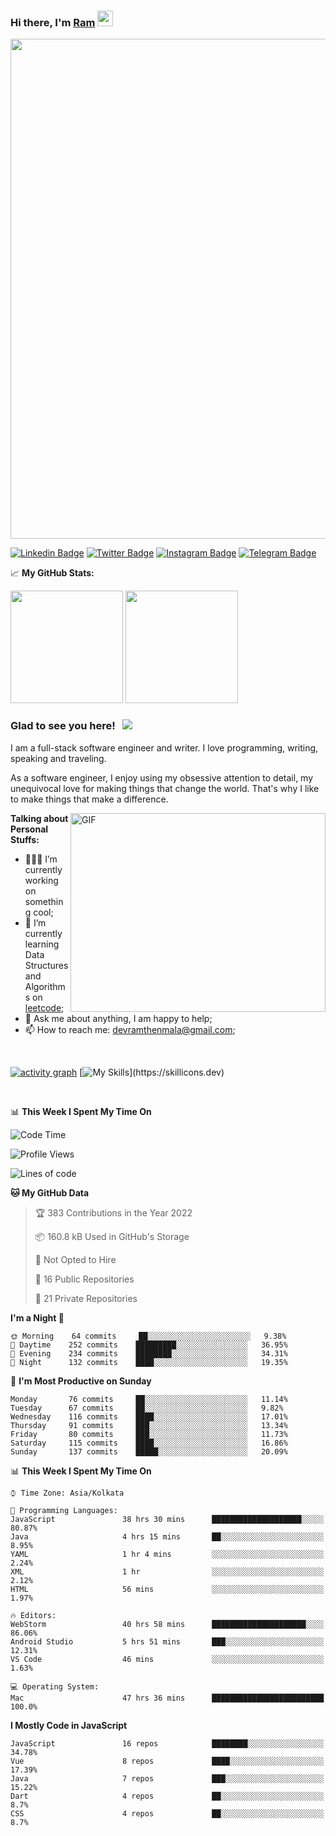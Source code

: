### Hi there, I'm <a href="#" target="_blank">Ram</a> <img src="https://media.giphy.com/media/hvRJCLFzcasrR4ia7z/giphy.gif" width="25px">

<a href="https://github.com/ramthenmala/github-profile-trophy">
<img width=800 src="https://github-profile-trophy.vercel.app/?username=ramthenmala&column=8&margin-h=15&theme=flat&no-frame=true"/>
</a>

[![Linkedin Badge](https://img.shields.io/badge/-LinkedIn-0e76a8?style=flat-square&logo=Linkedin&logoColor=white)](https://www.linkedin.com/in/ramdevengineer/)
[![Twitter Badge](https://img.shields.io/badge/-Twitter-00acee?style=flat-square&logo=Twitter&logoColor=white)](https://twitter.com/ramthenmala)
[![Instagram Badge](https://img.shields.io/badge/-Instagram-e4405f?style=flat-square&logo=Instagram&logoColor=white)](https://instagram.com/ramthenmala/)
[![Telegram Badge](https://img.shields.io/badge/-Telegram-0088cc?style=flat-square&logo=Telegram&logoColor=white)](https://t.me/ramthenmala)


📈 **My GitHub Stats:**

<p>
  <img height="180em" src="https://github-readme-stats.vercel.app/api?username=ramthenmala&show_icons=true&hide_border=true&&count_private=true&include_all_commits=true" />
  <img height="180em" src="https://github-readme-stats.vercel.app/api/top-langs/?username=ramthenmala&exclude_repo=KNN-Image-Classification&show_icons=true&hide_border=true&layout=compact&langs_count=8"/>
</p>

### Glad to see you here! &nbsp; ![](https://visitor-badge.glitch.me/badge?page_id=ramthenmala)

I am a full-stack software engineer and writer. I love programming, writing, speaking and traveling.

As a software engineer, I enjoy using my obsessive attention to detail, my unequivocal love for making things that change the world. That's why I like to make things that make a difference.

<img align="right" alt="GIF" src="https://user-images.githubusercontent.com/4328468/157245666-f4dd5472-5b11-4727-baaf-69e90e372b69.gif?raw=true" width="408" height="318" />

**Talking about Personal Stuffs:**

- 👨🏻‍💻 I’m currently working on something cool;
- 🚀 I’m currently learning Data Structures and Algorithms on [leetcode](https://leetcode.com/ramthenmala);
- 💬 Ask me about anything, I am happy to help; 
- 📫 How to reach me: devramthenmala@gmail.com;

</br>

[![activity graph](https://activity-graph.herokuapp.com/graph?username=ramthenmala&custom_title=Ram's%20activity%20graph&theme=github-light&hide_border=true)](https://github.com/ashutosh00710/github-readme-activity-graph)
[![My Skills](https://skillicons.dev/icons?i=html,css,sass,tailwind,js,react,redux,ts,nodejs,electron,express,emotion,figma,git,materialui,mongodb,nextjs,)](https://skillicons.dev)

</br>

📊 **This Week I Spent My Time On** 
<!--START_SECTION:waka-->
![Code Time](http://img.shields.io/badge/Code%20Time-1%2C554%20hrs%205%20mins-blue)

![Profile Views](http://img.shields.io/badge/Profile%20Views-1494-blue)

![Lines of code](https://img.shields.io/badge/From%20Hello%20World%20I%27ve%20Written-1%20Million%20lines%20of%20code-blue)

**🐱 My GitHub Data** 

> 🏆 383 Contributions in the Year 2022
 > 
> 📦 160.8 kB Used in GitHub's Storage 
 > 
> 🚫 Not Opted to Hire
 > 
> 📜 16 Public Repositories 
 > 
> 🔑 21 Private Repositories  
 > 
**I'm a Night 🦉** 

```text
🌞 Morning    64 commits     ██░░░░░░░░░░░░░░░░░░░░░░░   9.38% 
🌆 Daytime    252 commits    █████████░░░░░░░░░░░░░░░░   36.95% 
🌃 Evening    234 commits    ████████░░░░░░░░░░░░░░░░░   34.31% 
🌙 Night      132 commits    ████░░░░░░░░░░░░░░░░░░░░░   19.35%

```
📅 **I'm Most Productive on Sunday** 

```text
Monday       76 commits     ██░░░░░░░░░░░░░░░░░░░░░░░   11.14% 
Tuesday      67 commits     ██░░░░░░░░░░░░░░░░░░░░░░░   9.82% 
Wednesday    116 commits    ████░░░░░░░░░░░░░░░░░░░░░   17.01% 
Thursday     91 commits     ███░░░░░░░░░░░░░░░░░░░░░░   13.34% 
Friday       80 commits     ███░░░░░░░░░░░░░░░░░░░░░░   11.73% 
Saturday     115 commits    ████░░░░░░░░░░░░░░░░░░░░░   16.86% 
Sunday       137 commits    █████░░░░░░░░░░░░░░░░░░░░   20.09%

```


📊 **This Week I Spent My Time On** 

```text
⌚︎ Time Zone: Asia/Kolkata

💬 Programming Languages: 
JavaScript               38 hrs 30 mins      ████████████████████░░░░░   80.87% 
Java                     4 hrs 15 mins       ██░░░░░░░░░░░░░░░░░░░░░░░   8.95% 
YAML                     1 hr 4 mins         ░░░░░░░░░░░░░░░░░░░░░░░░░   2.24% 
XML                      1 hr                ░░░░░░░░░░░░░░░░░░░░░░░░░   2.12% 
HTML                     56 mins             ░░░░░░░░░░░░░░░░░░░░░░░░░   1.97%

🔥 Editors: 
WebStorm                 40 hrs 58 mins      █████████████████████░░░░   86.06% 
Android Studio           5 hrs 51 mins       ███░░░░░░░░░░░░░░░░░░░░░░   12.31% 
VS Code                  46 mins             ░░░░░░░░░░░░░░░░░░░░░░░░░   1.63%

💻 Operating System: 
Mac                      47 hrs 36 mins      █████████████████████████   100.0%

```

**I Mostly Code in JavaScript** 

```text
JavaScript               16 repos            ████████░░░░░░░░░░░░░░░░░   34.78% 
Vue                      8 repos             ████░░░░░░░░░░░░░░░░░░░░░   17.39% 
Java                     7 repos             ███░░░░░░░░░░░░░░░░░░░░░░   15.22% 
Dart                     4 repos             ██░░░░░░░░░░░░░░░░░░░░░░░   8.7% 
CSS                      4 repos             ██░░░░░░░░░░░░░░░░░░░░░░░   8.7%

```
<!--END_SECTION:waka-->


